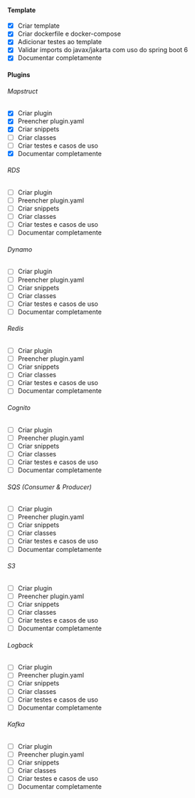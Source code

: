 #### Template
- [x] Criar template
- [x] Criar dockerfile e docker-compose
- [x] Adicionar testes ao template
- [x] Validar imports do javax/jakarta com uso do spring boot 6
- [x] Documentar completamente

#### Plugins

###### Mapstruct
- [x] Criar plugin
- [x] Preencher plugin.yaml
- [x] Criar snippets
- [ ] Criar classes
- [ ] Criar testes e casos de uso
- [x] Documentar completamente

###### RDS
- [ ] Criar plugin
- [ ] Preencher plugin.yaml
- [ ] Criar snippets
- [ ] Criar classes
- [ ] Criar testes e casos de uso
- [ ] Documentar completamente

###### Dynamo
- [ ] Criar plugin
- [ ] Preencher plugin.yaml
- [ ] Criar snippets
- [ ] Criar classes
- [ ] Criar testes e casos de uso
- [ ] Documentar completamente

###### Redis
- [ ] Criar plugin
- [ ] Preencher plugin.yaml
- [ ] Criar snippets
- [ ] Criar classes
- [ ] Criar testes e casos de uso
- [ ] Documentar completamente

###### Cognito
- [ ] Criar plugin
- [ ] Preencher plugin.yaml
- [ ] Criar snippets
- [ ] Criar classes
- [ ] Criar testes e casos de uso
- [ ] Documentar completamente

###### SQS (Consumer & Producer)
- [ ] Criar plugin
- [ ] Preencher plugin.yaml
- [ ] Criar snippets
- [ ] Criar classes
- [ ] Criar testes e casos de uso
- [ ] Documentar completamente

###### S3
- [ ] Criar plugin
- [ ] Preencher plugin.yaml
- [ ] Criar snippets
- [ ] Criar classes
- [ ] Criar testes e casos de uso
- [ ] Documentar completamente

###### Logback
- [ ] Criar plugin
- [ ] Preencher plugin.yaml
- [ ] Criar snippets
- [ ] Criar classes
- [ ] Criar testes e casos de uso
- [ ] Documentar completamente

###### Kafka
- [ ] Criar plugin
- [ ] Preencher plugin.yaml
- [ ] Criar snippets
- [ ] Criar classes
- [ ] Criar testes e casos de uso
- [ ] Documentar completamente